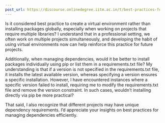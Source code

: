 ```yaml
---
post_url: https://discourse.onlinedegree.iitm.ac.in/t/best-practices-for-virtual-environments-and-dependency-management-in-python/165922/1
---
```

Is it considered best practice to create a virtual environment rather than installing packages globally, especially when working on projects that require multiple libraries? I understand that in a professional setting, we often work on multiple projects simultaneously, and developing the habit of using virtual environments now can help reinforce this practice for future projects.

Additionally, when managing dependencies, would it be better to install packages individually using pip or list them in a requirements.txt file? My understanding is that if a version is not specified in the requirements.txt file, it installs the latest available version, whereas specifying a version ensures a specific installation. However, I have encountered instances where a specific version failed to install, requiring me to modify the requirements.txt file and remove the version constraint. In such cases, wouldn’t installing directly via pip be more practical?

That said, I also recognize that different projects may have unique dependency requirements. I’d appreciate your insights on best practices for managing dependencies efficiently.